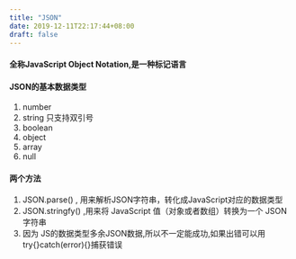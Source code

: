 ```yaml
---
title: "JSON"
date: 2019-12-11T22:17:44+08:00
draft: false
---
```


#### 全称JavaScript Object Notation,是一种标记语言
#### JSON的基本数据类型
1. number 
2. string 只支持双引号
3. boolean
4. object
5. array
6. null


#### 两个方法
1. JSON.parse() , 用来解析JSON字符串，转化成JavaScript对应的数据类型
2. JSON.stringfy() ,用来将 JavaScript 值（对象或者数组）转换为一个 JSON 字符串
3. 因为 JS的数据类型多余JSON数据,所以不一定能成功,如果出错可以用try{}catch(error){}捕获错误
